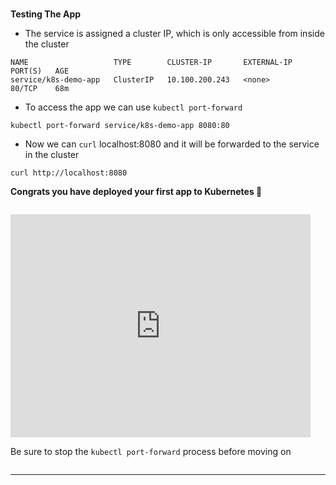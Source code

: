 
### 
**Testing The App**



*   The service is assigned a cluster IP, which is only accessible from inside the cluster


```
NAME                   TYPE        CLUSTER-IP       EXTERNAL-IP   PORT(S)   AGE
service/k8s-demo-app   ClusterIP   10.100.200.243   <none>        80/TCP    68m

```



*   To access the app we can use `kubectl port-forward`


```execute-1
kubectl port-forward service/k8s-demo-app 8080:80

```



*   Now we can `curl` localhost:8080 and it will be forwarded to the service in the cluster


```execute-2
curl http://localhost:8080
```


**Congrats you have deployed your first app to Kubernetes 🎉**

```terminal:interrupt-all
```

<iframe src="https://giphy.com/embed/msKNSs8rmJ5m" width="480" height="357" frameBorder="0" class="giphy-embed" allowFullScreen></iframe>

Be sure to stop the `kubectl port-forward` process before moving on
```terminal:interrupt-1
```
---

